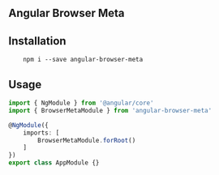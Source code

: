 ## Angular Browser Meta

## Installation

```
    npm i --save angular-browser-meta
```

## Usage

```typescript
import { NgModule } from '@angular/core'
import { BrowserMetaModule } from 'angular-browser-meta'

@NgModule({
    imports: [
        BrowserMetaModule.forRoot()
    ]
})
export class AppModule {}
```
